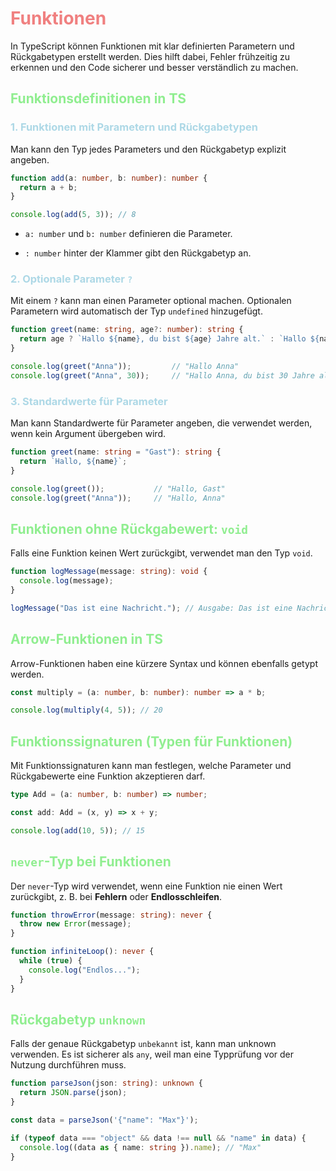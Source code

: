 # <span style="color: lightcoral">Funktionen
In TypeScript können Funktionen mit klar definierten Parametern und Rückgabetypen erstellt werden. Dies hilft dabei, Fehler frühzeitig zu erkennen und den Code sicherer und besser verständlich zu machen.

## <span style="color: lightgreen">Funktionsdefinitionen in TS
### <span style="color: lightblue">1. Funktionen mit Parametern und Rückgabetypen
Man kann den Typ jedes Parameters und den Rückgabetyp explizit angeben.
```ts
function add(a: number, b: number): number {
  return a + b;
}

console.log(add(5, 3)); // 8
```
- `a: number` und `b: number` definieren die Parameter.

- `: number` hinter der Klammer gibt den Rückgabetyp an.

### <span style="color: lightblue">2. Optionale Parameter `?`
Mit einem `?` kann man einen Parameter optional machen. Optionalen Parametern wird automatisch der Typ `undefined` hinzugefügt.
```ts
function greet(name: string, age?: number): string {
  return age ? `Hallo ${name}, du bist ${age} Jahre alt.` : `Hallo ${name}`;
}

console.log(greet("Anna"));         // "Hallo Anna"
console.log(greet("Anna", 30));     // "Hallo Anna, du bist 30 Jahre alt."
```

### <span style="color: lightblue">3. Standardwerte für Parameter
Man kann Standardwerte für Parameter angeben, die verwendet werden, wenn kein Argument übergeben wird.
```ts
function greet(name: string = "Gast"): string {
  return `Hallo, ${name}`;
}

console.log(greet());           // "Hallo, Gast"
console.log(greet("Anna"));     // "Hallo, Anna"
```

## <span style="color: lightgreen">Funktionen ohne Rückgabewert: `void`
Falls eine Funktion keinen Wert zurückgibt, verwendet man den Typ `void`.
```ts
function logMessage(message: string): void {
  console.log(message);
}

logMessage("Das ist eine Nachricht."); // Ausgabe: Das ist eine Nachricht.
```

## <span style="color: lightgreen">Arrow-Funktionen in TS
Arrow-Funktionen haben eine kürzere Syntax und können ebenfalls getypt werden.
```ts 
const multiply = (a: number, b: number): number => a * b;

console.log(multiply(4, 5)); // 20
```

## <span style="color: lightgreen">Funktionssignaturen (Typen für Funktionen)
Mit Funktionssignaturen kann man festlegen, welche Parameter und Rückgabewerte eine Funktion akzeptieren darf.
```ts
type Add = (a: number, b: number) => number;

const add: Add = (x, y) => x + y;

console.log(add(10, 5)); // 15
```

## <span style="color: lightgreen">`never`-Typ bei Funktionen
Der `never`-Typ wird verwendet, wenn eine Funktion nie einen Wert zurückgibt, z. B. bei **Fehlern** oder **Endlosschleifen**.
```ts
function throwError(message: string): never {
  throw new Error(message);
}

function infiniteLoop(): never {
  while (true) {
    console.log("Endlos...");
  }
}
```

## <span style="color: lightgreen">Rückgabetyp `unknown`
Falls der genaue Rückgabetyp `unbekannt` ist, kann man unknown verwenden. Es ist sicherer als `any`, weil man eine Typprüfung vor der Nutzung durchführen muss.
```ts
function parseJson(json: string): unknown {
  return JSON.parse(json);
}

const data = parseJson('{"name": "Max"}');

if (typeof data === "object" && data !== null && "name" in data) {
  console.log((data as { name: string }).name); // "Max"
}
```

## <span style="color: lightgreen">

## <span style="color: lightgreen">